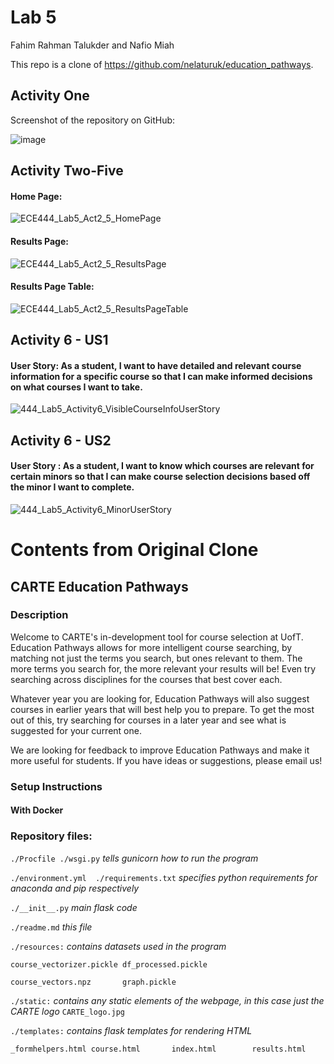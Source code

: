 # Lab 5
Fahim Rahman Talukder and Nafio Miah

This repo is a clone of https://github.com/nelaturuk/education_pathways. 

## Activity One 

Screenshot of the repository on GitHub:

![image](https://user-images.githubusercontent.com/59378799/197661669-cc37f127-d294-44aa-a35a-0f6f186306e2.png)

## Activity Two-Five

#### Home Page: 

![ECE444_Lab5_Act2_5_HomePage](https://user-images.githubusercontent.com/59378799/197919739-6622835b-c9ca-441c-a5f1-1ec6ffa9939a.JPG)

#### Results Page:

![ECE444_Lab5_Act2_5_ResultsPage](https://user-images.githubusercontent.com/59378799/197919758-131f9b64-217c-4d34-895e-92f4834d89c6.jpg)

#### Results Page Table:

![ECE444_Lab5_Act2_5_ResultsPageTable](https://user-images.githubusercontent.com/59378799/197919783-18cbbd8a-0428-4cb6-ad1f-b6599b3d178a.JPG)

## Activity 6 - US1
#### User Story: As a student, I want to have detailed and relevant course information for a specific course so that I can make informed decisions on what courses I want to take.

![444_Lab5_Activity6_VisibleCourseInfoUserStory](https://user-images.githubusercontent.com/50860386/198172818-18fdcb27-5404-45c3-83d1-3ba3b91c3027.JPG)

## Activity 6 - US2
#### User Story : As a student, I want to know which courses are relevant for certain minors so that I can make course selection decisions based off the minor I want to complete.

![444_Lab5_Activity6_MinorUserStory](https://user-images.githubusercontent.com/50860386/198172925-0d89ca4b-ad0e-4185-a338-71f9b29bf3e8.JPG)


# Contents from Original Clone

## CARTE Education Pathways

### Description
Welcome to CARTE's in-development tool for course selection at UofT. Education Pathways allows for more intelligent course searching, by matching not just the terms you search, but ones relevant to them. The more terms you search for, the more relevant your results will be! Even try searching across disciplines for the courses that best cover each.

Whatever year you are looking for, Education Pathways will also suggest courses in earlier years that will best help you to prepare. To get the most out of this, try searching for courses in a later year and see what is suggested for your current one.

We are looking for feedback to improve Education Pathways and make it more useful for students. If you have ideas or suggestions, please email us!

### Setup Instructions

#### With Docker



### Repository files:

`./Procfile ./wsgi.py` *tells gunicorn how to run the program*

`./environment.yml  ./requirements.txt` *specifies python requirements for anaconda and pip respectively*

`./__init__.py` *main flask code*

`./readme.md` *this file*

`./resources:` *contains datasets used in the program*

`course_vectorizer.pickle df_processed.pickle`

`course_vectors.npz       graph.pickle`

`./static:` *contains any static elements of the webpage, in this case just the CARTE logo*
`CARTE_logo.jpg`

`./templates:` *contains flask templates for rendering HTML*

`_formhelpers.html course.html       index.html        results.html`
